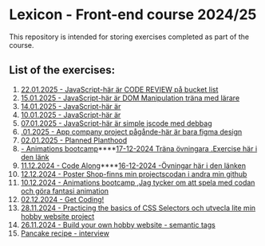 # Lexicon - Front-end course 2024/25
This repository is intended for storing exercises completed as part of the course.

## List of the exercises:

1. [22.01.2025 - JavaScript-här är CODE REVIEW på bucket list](https://github.com/Sai24020/BucketList)
2. [15.01.2025 - JavaScript-här är DOM Manipulation träna med lärare](https://github.com/Sai24020/lektion15JS)
3. [14.01.2025 - JavaScript-här är ](https://github.com/Sai24020/lextion14JS)
4. [10.01.2025 - JavaScript-här är](https://github.com/Sai24020/lextion-10JS)
5. [07.01.2025 - JavaScript-här är simple jscode med debbag](https://github.com/Sai24020/JS-test)
6. [.01.2025 - App company project pågånde-här är bara figma design](https://www.figma.com/design/IxPAGsVbvwQrbHMToD8nQ3/DownloadOurApp?node-id=0-1&p=f&t=5QxAjbAM5XGjQPd1-0)
7. [02.01.2025 - Planned Planthood](https://github.com/Sai24020/planned-planthood-new)
8. [ - Animations bootcamp](https://codepen.io/Sai24020/pen/QwLvedr)****[17-12-2024 Träna övningara .Exercise här i den länk](https://github.com/Lexicon-Frontend-2024/exercise-html-css-responsivity)
9. [11.12.2024 - Code Along](https://github.com/Sai24020/codeAlong_Suzan)****[16-12-2024 -Övningar här i den länken](https://github.com/Lexicon-frontend-2024-2025/lecture-16-dec/blob/codeAlong-media-queries/exercises.md)
10. [12.12.2024 - Poster Shop-finns min projectscodan i andra min github](https://rawcdn.githack.com/suzan-majdalawi/poster-shop-nytt/aa927d31ade51bbcdd6d01a95e2067f657d83f5f/index.html)
11. [10.12.2024 - Animations bootcamp ,Jag tycker om att spela med codan och göra fantasi animation ](https://github.com/Sai24020/Product-card)
12. [02.12.2024 - Get Coding!](https://github.com/Sai24020/gitcoding_uppgift)
13. [28.11.2024 - Practicing the basics of CSS Selectors och utvecla lite min hobby website project](https://github.com/Sai24020/Min-Hobby-sida)
14. [26.11.2024 - Build your own hobby website - semantic tags](https://github.com/Sai24020/Min-Hobby-sida)
15. [Pancake recipe - interview](https://github.com/Sai24020/pankakproject-Suzan)
